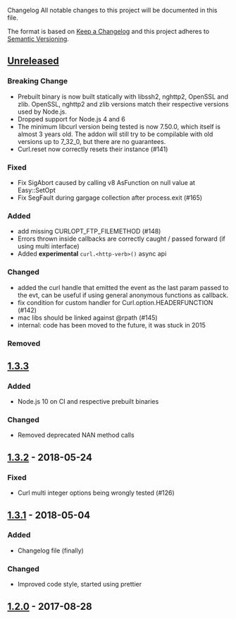 Changelog
All notable changes to this project will be documented in this file.

The format is based on [Keep a Changelog](http://keepachangelog.com/en/1.0.0/)
and this project adheres to [Semantic Versioning](http://semver.org/spec/v2.0.0.html).

## [Unreleased]
### Breaking Change
- Prebuilt binary is now built statically with libssh2, nghttp2, OpenSSL and zlib. OpenSSL, nghttp2 and zlib versions match their respective versions used by Node.js.
- Dropped support for Node.js 4 and 6
- The minimum libcurl version being tested is now 7.50.0, which itself is almost 3 years old.
   The addon will still try to be compilable with old versions up to 7_32_0, but there are no guarantees.
- Curl.reset now correctly resets their instance (#141)
### Fixed
- Fix SigAbort caused by calling v8 AsFunction on null value at Easy::SetOpt
- Fix SegFault during gargage collection after process.exit (#165)
### Added
- add missing CURLOPT_FTP_FILEMETHOD (#148)
- Errors thrown inside callbacks are correctly caught / passed forward (if using multi interface)
- Added **experimental** `curl.<http-verb>()` async api
### Changed
- added the curl handle that emitted the event as the last param passed to the evt, can be useful if using general anonymous functions as callback.
- fix condition for custom handler for Curl.option.HEADERFUNCTION (#142)
- mac libs should be linked against @rpath (#145)
- internal: code has been moved to the future, it was stuck in 2015
### Removed

## [1.3.3]
### Added
- Node.js 10 on CI and respective prebuilt binaries
### Changed
- Removed deprecated NAN method calls

## [1.3.2] - 2018-05-24
### Fixed
- Curl multi integer options being wrongly tested (#126)

## [1.3.1] - 2018-05-04
### Added
- Changelog file (finally)
### Changed
- Improved code style, started using prettier
## [1.2.0] - 2017-08-28

[Unreleased]: https://github.com/JCMais/compare/v1.3.3...HEAD
[1.3.3]: https://github.com/JCMais/compare/v1.3.2...v1.3.3
[1.3.2]: https://github.com/JCMais/compare/v1.3.1...v1.3.2
[1.3.1]: https://github.com/JCMais/compare/v1.2.0...v1.3.1
[1.2.0]: https://github.com/JCMais/compare/v1.1.0...v1.2.0
